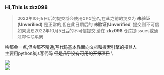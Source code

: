 ### Hi,This is zkz098
> 2022年10月5日后的提交将会使用GPG签名,在此之前的提交为 **未验证(Unverified)** 是正常的,但在此日期后的 **未验证(Unverified)** 提交则不可信 \
> 如果发现2022年10月5日后的不可信提交,请在 **zkz098** 仓库提issues或通过邮件联系我

啥都会一点,但啥都不精通,写代码基本靠面向文档和搜索引擎的摆烂人 \
主要用python和js写代码 ~~但是几乎没有可用的开源项目~~ \

![](https://github-readme-stats.vercel.app/api?username=zkz098&show_icons=true&include_all_commits=true&count_private=true) \
![](https://github-readme-stats.vercel.app/api/top-langs/?username=zkz098&layout=compact&hide=html) 

